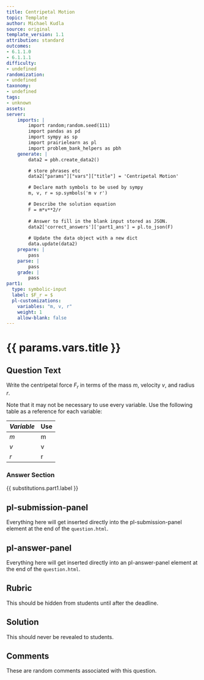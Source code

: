 ```yaml
---
title: Centripetal Motion
topic: Template
author: Michael Kudla
source: original
template_version: 1.1
attribution: standard
outcomes:
- 6.1.1.0
- 6.1.1.1
difficulty:
- undefined
randomization:
- undefined
taxonomy:
- undefined
tags:
- unknown
assets:
server: 
    imports: |
        import random;random.seed(111)
        import pandas as pd
        import sympy as sp
        import prairielearn as pl
        import problem_bank_helpers as pbh
    generate: |
        data2 = pbh.create_data2()

        # store phrases etc
        data2["params"]["vars"]["title"] = 'Centripetal Motion'

        # Declare math symbols to be used by sympy
        m, v, r = sp.symbols('m v r')

        # Describe the solution equation
        F = m*v**2/r
        
        # Answer to fill in the blank input stored as JSON.
        data2['correct_answers']['part1_ans'] = pl.to_json(F)
        
        # Update the data object with a new dict
        data.update(data2)
    prepare: |
        pass
    parse: |
        pass
    grade: |
        pass
part1:
  type: symbolic-input
  label: $F_r = $
  pl-customizations:
    variables: "m, v, r"
    weight: 1
    allow-blank: false
---
```

# {{ params.vars.title }}

## Question Text

Write the centripetal force $F_r$ in terms of the mass $m$, velocity $v$, and radius $r$.

Note that it may not be necessary to use every variable. Use the following table as a reference for each variable:

| $Variable$ | Use   |
|----------|-------|
| $m$  | m  |
| $v$  | v  |
| $r$  | r  |


### Answer Section

{{ substitutions.part1.label }}

## pl-submission-panel

Everything here will get inserted directly into the pl-submission-panel element at the end of the `question.html`.

## pl-answer-panel

Everything here will get inserted directly into an pl-answer-panel element at the end of the `question.html`.

## Rubric

This should be hidden from students until after the deadline.

## Solution

This should never be revealed to students.

## Comments

These are random comments associated with this question.
